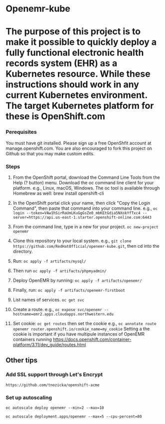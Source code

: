 # Openemr-kube

# The purpose of this project is to make it possible to quickly deploy a fully functional electronic health records system (EHR) as a Kubernetes resource. While these instructions should work in any current Kubernetes environment. The target Kubernetes platform for these is OpenShift.com

### Perequisites
You must have git installed. Please sign up a free OpenShfit account at manage.openshift.com. You are also encouraged to fork this project on Github so that you may make custom edits.

### Steps
1. From the OpenShift portal, download the Command Line Tools from the Help (? button) menu. Download the oc command line client for your platform. e.g., Linux, macOS, Windows. The oc tool is available through Homebrew as well: brew install openshift-cli

2. In the OpenShift portal click your name, then click "Copy the Login Command", then paste that command into your command line. e.g., ``` oc login --token=VAw1hSirRaUmLKuGgGsZe0_mbKEtGdia5NXokYfTxc4 --server=https://api.us-east-1.starter.openshift-online.com:6443 ```

3. From the command line, type in a new for your project. ``` oc new-project openemr ```

4. Clone this repository to your local system. e.g., ``` git clone https://github.com/RedHatOfficial/openemr-kube.git ```, then cd into the directory.

5. Run: ``` oc apply -f artifacts/mysql/ ```

6. Then run ``` oc apply -f artifacts/phpmyadmin/ ```

7. Deploy OpenEMR by running: ``` oc apply -f artifacts/openemr/ ```

8. Finally, run: ``` oc apply -f artifacts/openemr-firstboot ```

9. List names of services. ``` oc get svc ```

10. Create a route. e.g., ``` oc expose svc/openemr --hostname=emr2.apps.cloudapps.northwestern.edu ```

11. Set cookie:  ``` oc get routes ``` then set the cookie e.g., ``` oc annotate route openemr router.openshift.io/cookie_name=my_cookie ``` Setting a the cookie is important if you have multipule instances of OpenEMR containers running https://docs.openshift.com/container-platform/3.11/dev_guide/routes.html

## Other tips

### Add SSL support through Let's Encrypt

``` https://github.com/tnozicka/openshift-acme ```


### Set up autoscaling
``` oc autoscale deploy openemr --min=2 --max=10 ```

``` oc autoscale deployment.apps/openemr --max=5 --cpu-percent=80 ```

